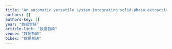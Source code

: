 ```yaml
---
title: "An automatic versatile system integrating solid-phase extraction with ultra-high performance liquid chromatography–tandem mass spectrometry using a dual-dilution strategy for …"
authors: []
authors-key: []
year: "数据暂缺"
article-link: "数据暂缺"
venue: "数据暂缺"
bibex: "数据暂缺"
---
```

